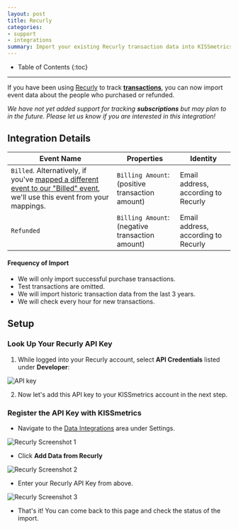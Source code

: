 ```yaml
---
layout: post
title: Recurly
categories:
- support
- integrations
summary: Import your existing Recurly transaction data into KISSmetrics.
---
```

* Table of Contents
{:toc}
* * *

If you have been using [Recurly][recurly] to track [**transactions**][transactions], you can now import event data about the people who purchased or refunded.

*We have not yet added support for tracking* ***subscriptions*** *but may plan to in the future. Please let us know if you are interested in this integration!*

## Integration Details

Event Name | Properties | Identity
-----------| ---------- | --------
`Billed`. Alternatively, if you've [mapped a different event to our "Billed" event][mapping], we'll use this event from your mappings. | `Billing Amount`: (positive transaction amount) | Email address, according to Recurly
`Refunded` | `Billing Amount`: (negative transaction amount) | Email address, according to Recurly

#### Frequency of Import

* We will only import successful purchase transactions.
* Test transactions are omitted.
* We will import historic transaction data from the last 3 years.
* We will check every hour for new transactions.

## Setup

### Look Up Your Recurly API Key

1. While logged into your Recurly account, select **API Credentials** listed under **Developer**:

![API key][sskey]

2. Now let's add this API key to your KISSmetrics account in the next step.

### Register the API Key with KISSmetrics

* Navigate to the [Data Integrations][external-data] area under Settings.

![Recurly Screenshot 1][ss-recurly1]

* Click **Add Data from Recurly**

![Recurly Screenshot 2][ss-recurly2]

* Enter your Recurly API Key from above.

![Recurly Screenshot 3][ss-recurly3]

* That's it! You can come back to this page and check the status of the import.

[recurly]: http://recurly.com/
[transactions]: http://docs.recurly.com/api/transactions
[external-data]: https://app.kissmetrics.com/external_data
[mapping]: https://app.kissmetrics.com/mapping

[sskey]: https://s3.amazonaws.com/kissmetrics-support-files/assets/integrations/recurly/api-key.png
[ss-recurly1]: https://s3.amazonaws.com/kissmetrics-support-files/assets/integrations/recurly/01-recurly.png
[ss-recurly2]: https://s3.amazonaws.com/kissmetrics-support-files/assets/integrations/recurly/02-recurly.png
[ss-recurly3]: https://s3.amazonaws.com/kissmetrics-support-files/assets/integrations/recurly/03-recurly.png
